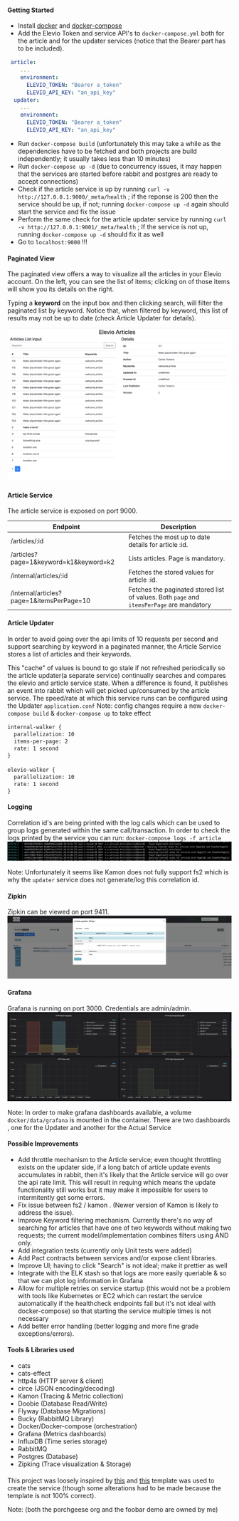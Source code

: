#### Getting Started
- Install [docker](https://docs.docker.com/install/) and [docker-compose](https://docs.docker.com/compose/install/)
- Add the Elevio Token and service API's to `docker-compose.yml` both for the article and for the updater services (notice that the Bearer part has to be included). 
```yaml
 article:
    ...
    environment:
      ELEVIO_TOKEN: "Bearer a_token"
      ELEVIO_API_KEY: "an_api_key"
  updater:
    ...
    environment:
      ELEVIO_TOKEN: "Bearer a_token"
      ELEVIO_API_KEY: "an_api_key"
```
- Run `docker-compose build` (unfortunately this may take 
a while as the dependencies have to be fetched and both projects 
are build independently; it usually takes less than 10 minutes)
- Run `docker-compose up -d` (due to concurrency issues, it may happen that the services are 
started before rabbit and postgres are ready to accept connections)
- Check if the article service is up by running `curl -v http://127.0.0.1:9000/_meta/health` ; 
if the reponse is 200 then the service should be up, if not; 
running `docker-compose up -d` again should start the service and fix the issue
- Perform the same check for the article updater service by running `curl -v http://127.0.0.1:9001/_meta/health` ; 
If the service is not up, running `docker-compose up -d` should fix it as well
- Go to `localhost:9000` !!!


#### Paginated View

The paginated view offers a way to visualize all the articles in your Elevio account.
On the left, you can see the list of items; clicking on of those items will show you its details on the right.

Typing a **keyword** on the input box and then clicking search,  will filter the paginated list by keyword. Notice that, when filtered
by keyword, this list of results may not be up to date (check Article Updater for details).

![](imgs/ui.png)

#### Article Service
The article service is exposed on port 9000.  

| Endpoint  | Description |
| ------------- | ------------- |
| /articles/:id  | Fetches the most up to date details for article :id. |
| /articles?page=1&keyword=k1&keyword=k2  | Lists articles. Page is mandatory. |
| /internal/articles/:id  | Fetches the stored values for article :id. |
| /internal/articles?page=1&itemsPerPage=10  | Fetches the paginated stored list of values. Both `page` and `itemsPerPage` are mandatory |

 
#### Article Updater
 
In order to avoid going over the api limits of 10 requests per second and support searching by keyword in a paginated manner, 
the Article Service stores a list of articles and their keywords. 

This "cache" of values is bound to go stale if not refreshed periodically so the article updater(a separate service)
continually searches and compares the elevio and article service state. 
When a difference is found, it publishes an event into rabbit which will get picked up/consumed by the article service.
The speed/rate at which this service runs can be configured using the Updater `application.conf`
Note: config changes require a new `docker-compose build` & `docker-compose up` to take effect

```.hocon
internal-walker {
  parallelization: 10
  items-per-page: 2
  rate: 1 second
}

elevio-walker {
  parallelization: 10
  rate: 1 second
}
```

#### Logging
Correlation id's are being printed with the log calls which can be used to group logs generated
within the same call/transaction.
In order to check the logs printed by the service you can run:
`docker-compose logs -f article`
![](imgs/logs.png)

Note: Unfortunately it seems like Kamon does not fully support fs2 which is why the `updater` service
does not generate/log this correlation id.

#### Zipkin 
Zipkin can be viewed on port 9411.
![](imgs/zipkin.png)


#### Grafana
Grafana is running on port 3000. Credentials are admin/admin.
 ![](imgs/grafana.png)
 
Note: In order to make grafana dashboards available, a volume `docker/data/grafana` is mounted in the 
container.
There are two dashboards , one for the Updater and another for the Actual Service




#### Possible Improvements

- Add throttle mechanism to the Article service; even thought throttling exists on the updater side, if a long batch of article update
events accumulates in rabbit, then it's likely that the Article service will go over the api rate limit. This will result in requing which means the update functionality still works but it may make it impossible for users to intermitently get some errors.
- Fix issue between fs2 / kamon . (Newer version of Kamon is likely to address the issue).
- Improve Keyword filtering mechanism. Currently there's no way of searching for articles that have one of two keywords without making two requests; the current model/implementation combines filters using AND only.
- Add integration tests (currently only Unit tests were added)
- Add Pact contracts between services and/or expose client libraries.
- Improve UI; having to click "Search" is not ideal; make it prettier as well
- Integrate with the ELK stash so that logs are more easily queriable & so that we can plot log information in Grafana
- Allow for multiple retries on service startup (this would not be a problem with tools like Kubernetes or EC2 which can restart the service automatically if the healthcheck endpoints fail but it's not ideal with docker-compose) so that starting the service multiple times is not necessary
- Add better error handling (better logging and more fine grade exceptions/errors).

#### Tools & Libraries used
- cats
- cats-effect 
- http4s (HTTP server & client)
- circe (JSON encoding/decoding)
- Kamon (Tracing & Metric collection)
- Doobie (Database Read/Write)
- Flyway (Database Migrations)
- Bucky (RabbitMQ Library)
- Docker/Docker-compose (orchestration)
- Grafana (Metrics dashboards)
- InfluxDB (Time series storage)
- RabbitMQ 
- Postgres (Database)
- Zipking (Trace visualization & Storage)

#### 
This project was loosely inspired by [this](https://github.com/cmcmteixeira/foobar-tracing-demo) and [this](https://github.com/porchgeese/service.g8) template was used to create the service (though some alterations had to be made because the template is not 100% correct). 

Note:  (both the porchgeese org and the foobar demo are owned by me)
